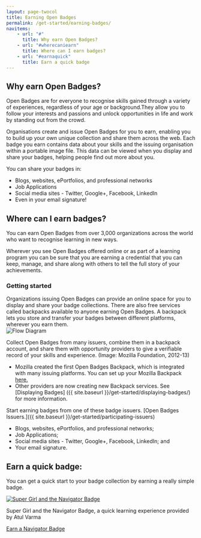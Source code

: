 ```yaml
---
layout: page-twocol
title: Earning Open Badges
permalink: /get-started/earning-badges/
navitems:
    - url: "#"
      title: Why earn Open Badges?
    - url: "#wherecaniearn"
      title: Where can I earn badges?
    - url: "#earnaquick"
      title: Earn a quick badge
---
```

<h2 class="title title-content">Why earn Open Badges?</h2>
Open Badges are for everyone to recognise skills gained through a variety of experiences, regardless of your age or background.They allow you to follow your interests and passions and unlock opportunities in life and work by standing out from the crowd. 

Organisations create and issue Open Badges for you to earn, enabling you to build up your own unique collection and share them across the web. Each badge you earn contains data about your skills and the issuing organisation within a portable image file. This data can be viewed when you display and share your badges, helping people find out more about you. 

You can share your badges in: 

* Blogs, websites, ePortfolios, and professional networks
* Job Applications
* Social media sites - Twitter, Google+, Facebook, LinkedIn 
* Even in your email signature!

<h2 id="wherecaniearn" class="title title-content">Where can I earn badges?</h2>

You can earn Open Badges from over 3,000 organizations across the world who want to recognise learning in new ways. 

Wherever you see Open Badges offered online or as part of a learning program you can be sure that you are earning a credential that you can keep, manage, and share along with others to tell the full story of your achievements.  

<h3 class="title title-secondary">Getting started</h3>
Organizations issuing Open Badges can provide an online space for you to display and share your badge collections. There are also free services called backpacks available to anyone earning Open Badges. A backpack lets you store and transfer your badges between different platforms, wherever you earn them. 

<div class="contentblock-x-imagecontainer">
  <img src="{{ site.baseurl}}/images/openbadges-flow-diagram-mozilla.png" alt="Flow Diagram" />
  <p class="contentblock-x-imagecaption">Collect Open Badges from many issuers, combine them in a backpack account, and share them with opportunity providers to give a verifiable record of your skills and experience. (Image: Mozilla Foundation, 2012-13)
</p>
</div>

* Mozilla created the first Open Badges Backpack, which is integrated with many issuing platforms. You can set up your Mozilla Backpack [here.](https://backpack.openbadges.org) 
* Other providers are now creating new Backpack services. See [Displaying Badges] ({{ site.baseurl }}/get-started/displaying-badges/) for more information.

Start earning badges from one of these badge issuers. [Open Badges Issuers.]({{ site.baseurl }}/get-started/participating-issuers)

* Blogs, websites, ePortfolios, and professional networks;
* Job Applications;
* Social media sites - Twitter, Google+, Facebook, LinkedIn; and 
* Your email signature. 

<h2 class="title title-content" id="earnaquick">Earn a quick badge:</h2>

You can get a quick start to your badge collection by earning a really simple badge.

<div class="contentblock-x-imagecontainer">
  <a href="http://toolness.github.io/hackasaurus-parable/navigator-badge"><img src="{{ site.baseurl}}/images/navigator-badge-supergirl.png" alt="Super Girl and the Navigator Badge" /></a>
  <p class="contentblock-x-imagecaption">Super Girl and the Navigator Badge, a quick learning experience provided by Atul Varma</p>
</div>

<a href="http://toolness.github.io/hackasaurus-parable/navigator-badge" class="button">Earn a Navigator Badge</a>

